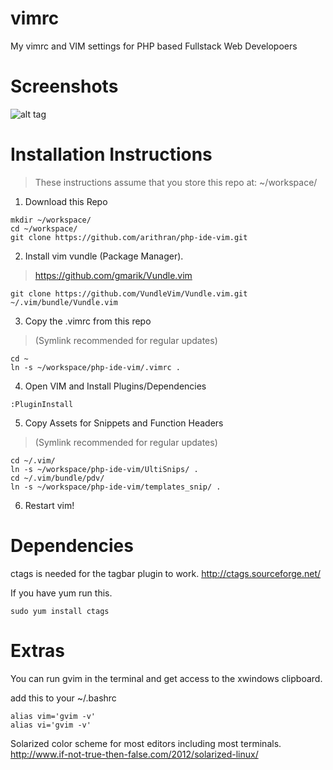 vimrc
=====

My vimrc and VIM settings for PHP based Fullstack Web Developoers


Screenshots
===========

![alt tag](https://raw.githubusercontent.com/arithran/php-ide-vim/master/screenshots/Screenshot1.png)


Installation Instructions
=========================
> These instructions assume that you store this repo at: ~/workspace/

1) Download this Repo
```
mkdir ~/workspace/
cd ~/workspace/
git clone https://github.com/arithran/php-ide-vim.git
```

2) Install vim vundle (Package Manager).
> https://github.com/gmarik/Vundle.vim
```
git clone https://github.com/VundleVim/Vundle.vim.git ~/.vim/bundle/Vundle.vim
```

3) Copy the .vimrc from this repo 
> (Symlink recommended for regular updates)
```
cd ~
ln -s ~/workspace/php-ide-vim/.vimrc .
```

4) Open VIM  and Install Plugins/Dependencies 
```
:PluginInstall
```

5) Copy Assets for Snippets and Function Headers
> (Symlink recommended for regular updates)
```
cd ~/.vim/
ln -s ~/workspace/php-ide-vim/UltiSnips/ .
cd ~/.vim/bundle/pdv/
ln -s ~/workspace/php-ide-vim/templates_snip/ .
```

6) Restart vim!

Dependencies
============
ctags is needed for the tagbar plugin to work.
http://ctags.sourceforge.net/

If you have yum run this.
```
sudo yum install ctags
```



Extras
======

You can run gvim in the terminal and get access to the xwindows  clipboard.

add this to your ~/.bashrc
```
alias vim='gvim -v'
alias vi='gvim -v'
```


Solarized color scheme for most editors including most terminals.
http://www.if-not-true-then-false.com/2012/solarized-linux/
